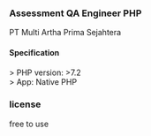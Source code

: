 <p align="center">
<h3> Assessment QA Engineer PHP</h3>
<p> PT Multi Artha Prima Sejahtera</p>

<h4> Specification </h4>
<p>
> PHP version: >7.2 <br>
> App: Native PHP

### license
free to use
</p>
